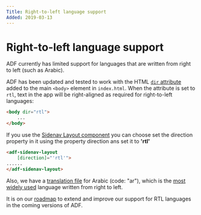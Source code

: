 ```yaml
---
Title: Right-to-left language support
Added: 2019-03-13
---
```


# Right-to-left language support

ADF currently has limited support for languages that are written from right to left (such as Arabic).

ADF has been updated and tested to work with the HTML
[`dir` attribute](https://www.w3.org/TR/html51/dom.html#the-dir-attribute)
added to the main `<body>` element in `index.html`. When the attribute is set to
`rtl`, text in the app will be right-aligned as required for right-to-left languages:

```html
<body dir="rtl">
    ...
</body>
```

If you use the  [Sidenav Layout component](../core/components/sidenav-layout.component.md) you can  choose set the direction property in it using the property direction ans set it to **'rtl'**


```html
<adf-sidenav-layout
    [direction]="'rtl'">
......
</adf-sidenav-layout>
```



Also, we have a [translation file](internationalization.md) for Arabic (code: "ar"),
which is the
[most widely used](https://en.wikipedia.org/wiki/List_of_languages_by_number_of_native_speakers)
language written from right to left.

It is on our [roadmap](../roadmap.md) to extend and improve our support for RTL languages
in the coming versions of ADF.
